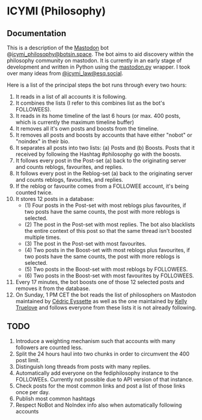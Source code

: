 # ICYMI (Philosophy)

## Documentation

This is a description of the [Mastodon](https://joinmastodon.org) bot @icymi_philosophy@botsin.space. The bot aims to aid discovery within the philosophy community on mastodon. It is currently in an early stage of development and written in Python using the [mastodon.py](https://github.com/halcy/Mastodon.py) wrapper. I took over many ideas from [@icymi_law@esq.social](https://icymilaw.org/).

Here is a list of the principal steps the bot runs through every two hours:

1. It reads in a list of all accounts it is following. 
2. It combines the lists (I refer to this combines list as the bot's FOLLOWEES).
3. It reads in its home timeline of the last 6 hours (or max. 400 posts, which is currently the maximum timeline buffer)
4. It removes all it's own posts and boosts from the timeline.
5. It removes all posts and boosts by accounts that have either "nobot" or "noindex" in their bio.
6. It separates all posts into two lists: (a) Posts and (b) Boosts. Posts that it received by following the Hashtag #philosophy go with the boosts.
7. It follows every post in the Post-set (a) back to the originating server and counts reblogs, favourites, and replies.
8. It follows every post in the Reblog-set (a) back to the originating server and counts reblogs, favourites, and replies.
9. If the reblog or favourite comes from a FOLLOWEE account, it's being counted twice.
10. It stores 12 posts in a database:
    - (1) Four posts in the Post-set with most reblogs plus favourites, if two posts have the same counts, the post with more reblogs is selected. 
    - (2) The post in the Post-set with most replies. The bot also blacklists the entire context of this post so that the same thread isn't boosted multiple times.
    - (3) The post in the Post-set with most favourites. 
    - (4) Two posts in the Boost-set with most reblogs plus favourites, if two posts have the same counts, the post with more reblogs is selected. 
    - (5) Two posts in the Boost-set with most reblogs by FOLLOWEES.
    - (6) Two posts in the Boost-set with most favourites by FOLLOWEES.
11. Every 17 minutes, the bot boosts one of those 12 selected posts and removes it from the database.
12. On Sunday, 1 PM CET the bot reads the list of philosophers on Mastodon maintained by [Cédric Eyssette](https://eyssette.github.io/Mastodon-Philosophy/) as well as the one maintained by [Kelly Truelove](https://truesciphi.org/phi_mas.html) and follows everyone from these lists it is not already following.


## TODO

1. Introduce a weighting mechanism such that accounts with many followers are counted less.
2. Split the 24 hours haul into two chunks in order to circumvent the 400 post limit.
3. Distinguish long threads from posts with many replies.
4. Automatically add everyone on the fediphilosophy instance to the FOLLOWEEs. Currently not possible due to API version of that instance.
5. Check posts for the most common links and post a list of those links once per day.
6. Publish most common hashtags
7. Respect NoBot and NoIndex info also when automatically following accounts
